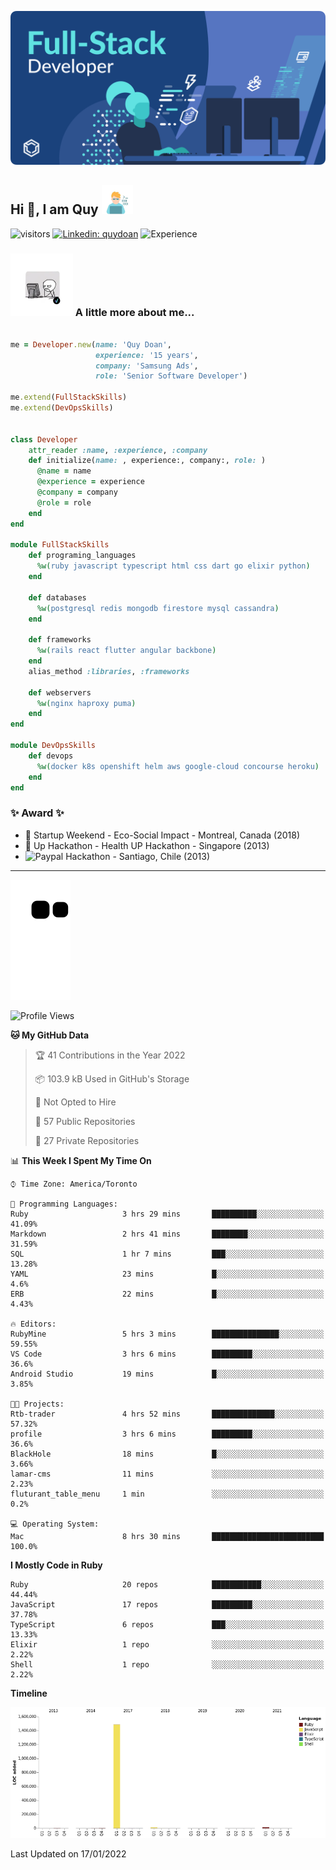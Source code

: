 ![](./assets/banner.svg)

## Hi 👋, I am Quy <img src="./assets/myprofile.jpeg" width="50">

![visitors](https://visitor-badge.glitch.me/badge?page_id=github.com/RobDoan)
[![Linkedin: quydoan](https://img.shields.io/badge/-quydoan-blue?logo=linkedin)](https://www.linkedin.com/in/quy-doan-56516512/)
![Experience](https://img.shields.io/badge/experience-15%20years-success)


### <img src="./assets/myprofile2.webp" width="100"> A little more about me...

```ruby

me = Developer.new(name: 'Quy Doan',
                   experience: '15 years',
                   company: 'Samsung Ads',
                   role: 'Senior Software Developer')

me.extend(FullStackSkills)
me.extend(DevOpsSkills)


class Developer
    attr_reader :name, :experience, :company
    def initialize(name: , experience:, company:, role: )
      @name = name
      @experience = experience
      @company = company
      @role = role
    end
end

module FullStackSkills
    def programing_languages
      %w(ruby javascript typescript html css dart go elixir python)
    end

    def databases
      %w(postgresql redis mongodb firestore mysql cassandra)
    end

    def frameworks
      %w(rails react flutter angular backbone)
    end
    alias_method :libraries, :frameworks

    def webservers
      %w(nginx haproxy puma)
    end
end

module DevOpsSkills
    def devops
      %w(docker k8s openshift helm aws google-cloud concourse heroku)
    end
end

```

### ✨ Award ✨

* 🥈 Startup Weekend - Eco-Social Impact - Montreal, Canada (2018)
* 🥈 Up Hackathon - Health UP Hackathon - Singapore (2013)
* ![Paypal](https://img.shields.io/badge/-Prize-blue?logo=paypal) Hackathon - Santiago, Chile (2013)

----

![github-contribution](https://raw.githubusercontent.com/RobDoan/RobDoan/output/github-contribution-grid-snake.svg)

<!--START_SECTION:waka-->
![Profile Views](http://img.shields.io/badge/Profile%20Views-97-blue)

**🐱 My GitHub Data** 

> 🏆 41 Contributions in the Year 2022
 > 
> 📦 103.9 kB Used in GitHub's Storage 
 > 
> 🚫 Not Opted to Hire
 > 
> 📜 57 Public Repositories 
 > 
> 🔑 27 Private Repositories  
 > 
📊 **This Week I Spent My Time On** 

```text
⌚︎ Time Zone: America/Toronto

💬 Programming Languages: 
Ruby                     3 hrs 29 mins       ██████████░░░░░░░░░░░░░░░   41.09% 
Markdown                 2 hrs 41 mins       ████████░░░░░░░░░░░░░░░░░   31.59% 
SQL                      1 hr 7 mins         ███░░░░░░░░░░░░░░░░░░░░░░   13.28% 
YAML                     23 mins             █░░░░░░░░░░░░░░░░░░░░░░░░   4.6% 
ERB                      22 mins             █░░░░░░░░░░░░░░░░░░░░░░░░   4.43%

🔥 Editors: 
RubyMine                 5 hrs 3 mins        ███████████████░░░░░░░░░░   59.55% 
VS Code                  3 hrs 6 mins        █████████░░░░░░░░░░░░░░░░   36.6% 
Android Studio           19 mins             █░░░░░░░░░░░░░░░░░░░░░░░░   3.85%

🐱‍💻 Projects: 
Rtb-trader               4 hrs 52 mins       ██████████████░░░░░░░░░░░   57.32% 
profile                  3 hrs 6 mins        █████████░░░░░░░░░░░░░░░░   36.6% 
BlackHole                18 mins             █░░░░░░░░░░░░░░░░░░░░░░░░   3.66% 
lamar-cms                11 mins             ░░░░░░░░░░░░░░░░░░░░░░░░░   2.23% 
fluturant_table_menu     1 min               ░░░░░░░░░░░░░░░░░░░░░░░░░   0.2%

💻 Operating System: 
Mac                      8 hrs 30 mins       █████████████████████████   100.0%

```

**I Mostly Code in Ruby** 

```text
Ruby                     20 repos            ███████████░░░░░░░░░░░░░░   44.44% 
JavaScript               17 repos            █████████░░░░░░░░░░░░░░░░   37.78% 
TypeScript               6 repos             ███░░░░░░░░░░░░░░░░░░░░░░   13.33% 
Elixir                   1 repo              ░░░░░░░░░░░░░░░░░░░░░░░░░   2.22% 
Shell                    1 repo              ░░░░░░░░░░░░░░░░░░░░░░░░░   2.22%

```


**Timeline**

![Chart not found](https://raw.githubusercontent.com/RobDoan/RobDoan/main/charts/bar_graph.png) 


 Last Updated on 17/01/2022
<!--END_SECTION:waka-->
